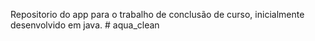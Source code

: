 Repositorio do app para o trabalho de conclusão de curso, inicialmente desenvolvido em java. # aqua_clean

